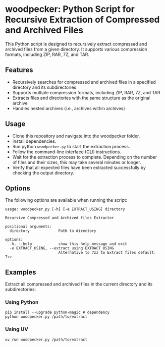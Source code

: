 # woodpecker: Python Script for Recursive Extraction of Compressed and Archived Files

This Python script is designed to recursively extract compressed and archived files from a given directory. It supports various compression formats, including ZIP, RAR, 7Z, and TAR.

## Features

* Recursively searches for compressed and archived files in a specified directory and its subdirectories
* Supports multiple compression formats, including ZIP, RAR, 7Z, and TAR
* Extracts files and directories with the same structure as the original archive
* Handles nested archives (i.e., archives within archives)

## Usage

* Clone this repository and navigate into the woodpecker folder.
* Install dependencies.
* Run python `woodpecker.py` to start the extraction process.
* Follow the command-line interface (CLI) instructions.
* Wait for the extraction process to complete. Depending on the number of files and their sizes, this may take several minutes or longer.
* Verify that all expected files have been extracted successfully by checking the output directory.

## Options

The following options are available when running the script:
```
usage: woodpecker.py [-h] [-e EXTRACT_USING] directory

Recursive Compressed and Archived files Extractor

positional arguments:
  directory             Path to directory

options:
  -h, --help            show this help message and exit
  -e EXTRACT_USING, --extract_using EXTRACT_USING
                        Alternative to 7zz to Extract files default: 7zz
```

## Examples

Extract all compressed and archived files in the current directory and its subdirectories:

### Using Python

```shell
pip install --upgrade python-magic # dependency
python woodpecker.py /path/to/extract
```

### Using UV

```shell
uv run woodpecker.py /path/to/extract
```
